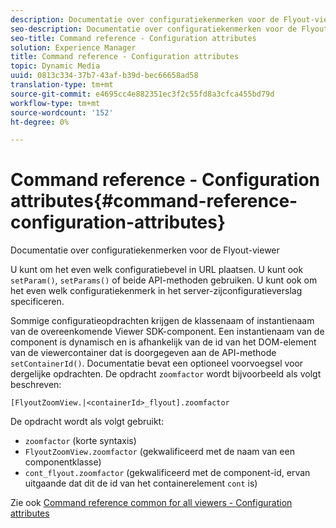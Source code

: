 ```yaml
---
description: Documentatie over configuratiekenmerken voor de Flyout-viewer
seo-description: Documentatie over configuratiekenmerken voor de Flyout-viewer
seo-title: Command reference - Configuration attributes
solution: Experience Manager
title: Command reference - Configuration attributes
topic: Dynamic Media
uuid: 0813c334-37b7-43af-b39d-bec66658ad58
translation-type: tm+mt
source-git-commit: e4695cc4e882351ec3f2c55fd8a3cfca455bd79d
workflow-type: tm+mt
source-wordcount: '152'
ht-degree: 0%

---
```



# Command reference - Configuration attributes{#command-reference-configuration-attributes}

Documentatie over configuratiekenmerken voor de Flyout-viewer

U kunt om het even welk configuratiebevel in URL plaatsen. U kunt ook `setParam()`, `setParams()` of beide API-methoden gebruiken. U kunt ook om het even welk configuratiekenmerk in het server-zijconfiguratieverslag specificeren.

Sommige configuratieopdrachten krijgen de klassenaam of instantienaam van de overeenkomende Viewer SDK-component. Een instantienaam van de component is dynamisch en is afhankelijk van de id van het DOM-element van de viewercontainer dat is doorgegeven aan de API-methode `setContainerId()`. Documentatie bevat een optioneel voorvoegsel voor dergelijke opdrachten. De opdracht `zoomfactor` wordt bijvoorbeeld als volgt beschreven:

`[FlyoutZoomView.|<containerId>_flyout].zoomfactor`

De opdracht wordt als volgt gebruikt:

* `zoomfactor` (korte syntaxis)
* `FlyoutZoomView.zoomfactor` (gekwalificeerd met de naam van een componentklasse)
* `cont_flyout.zoomfactor` (gekwalificeerd met de component-id, ervan uitgaande dat dit de id van het containerelement  `cont` is)

Zie ook [Command reference common for all viewers - Configuration attributes](../../../r-html5-viewer-20-cmdref-configattrib/r-html5-viewer-20-cmdref-configattrib.md#concept-850e0f2c49b949deb7cfbfd330d329bd)
